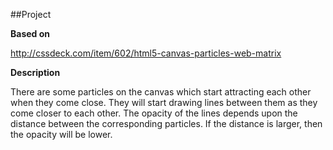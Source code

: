 ##Project 

**Based on**
 
http://cssdeck.com/item/602/html5-canvas-particles-web-matrix

**Description**
 
  There are some particles on the canvas which start attracting each other when they come close. They will start drawing lines between them as they come closer to each other. The opacity of the lines depends upon the distance between the corresponding particles. If the distance is larger, then the opacity will be lower.

